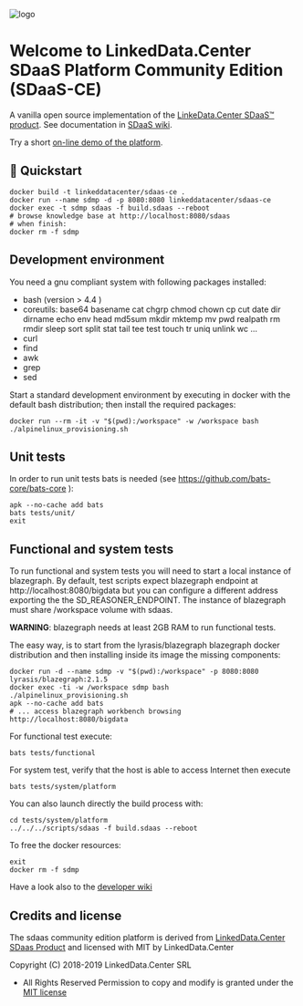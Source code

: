 ![logo](http://linkeddata.center/resources/v4/logo/Logo-colori-trasp_oriz-640x220.png)

# Welcome to LinkedData.Center SDaaS Platform Community Edition (SDaaS-CE)

A vanilla open source implementation of the [LinkeData.Center SDaaS™ product](https://it.linkeddata.center/p/sdaas).
See documentation in [SDaaS wiki](https://bitbucket.org/linkeddatacenter/sdaas/wiki/Home).

Try a short [on-line demo of the platform](https://en.linkeddata.center/l/sdaas-ce-demo/).

## 🚀 Quickstart

```
docker build -t linkeddatacenter/sdaas-ce .
docker run --name sdmp -d -p 8080:8080 linkeddatacenter/sdaas-ce
docker exec -t sdmp sdaas -f build.sdaas --reboot
# browse knowledge base at http://localhost:8080/sdaas
# when finish:
docker rm -f sdmp
```


## Development environment ##

You need a gnu compliant system with following packages installed:

- bash (version > 4.4 )
- coreutils: base64 basename cat chgrp chmod chown cp cut date dir dirname echo env
  head md5sum mkdir mktemp mv pwd realpath rm rmdir sleep sort split stat tail tee test
  touch tr uniq unlink wc ...
- curl
- find
- awk
- grep
- sed

Start a standard development environment by executing in docker with the 
default bash distribution; then install the required packages:


```
docker run --rm -it -v "$(pwd):/workspace" -w /workspace bash
./alpinelinux_provisioning.sh
```


## Unit tests ###

In order to run unit tests bats is needed (see https://github.com/bats-core/bats-core ):

```
apk --no-cache add bats
bats tests/unit/
exit
```


## Functional and system tests

To run functional and system tests you will need to start a local instance of blazegraph.
By default, test scripts expect blazegraph endpoint at http://localhost:8080/bigdata 
but you can configure a different address exporting the the SD_REASONER_ENDPOINT.
The instance of blazegraph must share /workspace volume with sdaas.

**WARNING**: blazegraph needs at least 2GB RAM to run functional tests.

The easy way, is to start from  the lyrasis/blazegraph blazegraph docker distribution 
and then installing inside its image the missing components:

```
docker run -d --name sdmp -v "$(pwd):/workspace" -p 8080:8080  lyrasis/blazegraph:2.1.5
docker exec -ti -w /workspace sdmp bash
./alpinelinux_provisioning.sh
apk --no-cache add bats
# ... access blazegraph workbench browsing http://localhost:8080/bigdata
```


For functional test execute: 

```
bats tests/functional
```

For system test, verify that the host is able to access Internet then  execute 

```
bats tests/system/platform
```

You can also launch directly the build process with:

```
cd tests/system/platform
../../../scripts/sdaas -f build.sdaas --reboot
```

To free the docker resources:

```
exit
docker rm -f sdmp 
```

Have a look also to the [developer wiki](https://github.com/linkeddatacenter/sdaas-ce/wiki)

## Credits and license

The sdaas community edition platform is derived from [LinkedData.Center SDaas Product](https://it.linkeddata.center/p/sdaas) and licensed with MIT by LinkedData.Center

Copyright (C) 2018-2019 LinkedData.Center SRL
 - All Rights Reserved
Permission to copy and modify is granted under the [MIT license](LICENSE)

